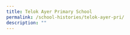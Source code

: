 ```yaml
---
title: Telok Ayer Primary School
permalink: /school-histories/telok-ayer-pri/
description: ""
---
```


